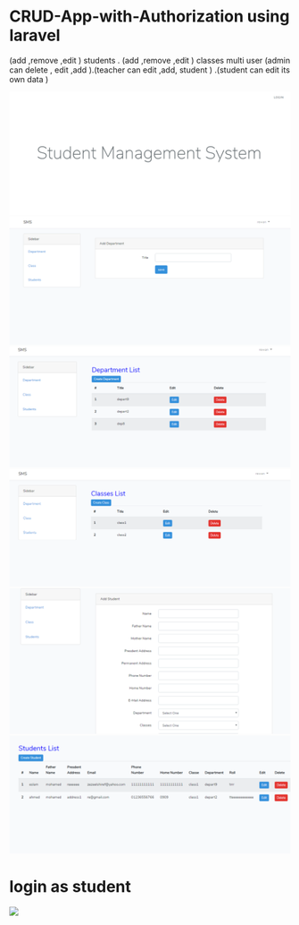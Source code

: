 # CRUD-App-with-Authorization using laravel 
(add ,remove ,edit ) students . (add ,remove ,edit ) classes multi user (admin can delete , edit ,add ).(teacher can edit ,add, student ) .(student can edit its own data ) 

![](images/student.PNG)
![](images/student1.PNG)
![](images/student2.PNG)
![](images/student3.PNG)
![](images/student4.PNG)
![](images/student5.PNG)
# login as student

![](images/loginasstudent.PNG)
